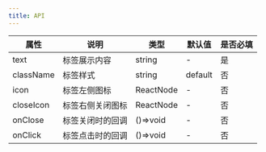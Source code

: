 ```yaml
---    
title: API
---
```

| 属性 | 说明 | 类型 | 默认值 | 是否必填 |
| --- | --- | --- | --- | --- |
| text | 标签展示内容 | string | - | 是 |
| className | 标签样式 | string | default | 否 |
| icon | 标签左侧图标 | ReactNode | - | 否 |
| closeIcon | 标签右侧关闭图标 | ReactNode | - | 否 |
| onClose | 标签关闭时的回调 | ()=>void | - | 否 |
| onClick | 标签点击时的回调 | ()=>void | - | 否 |
